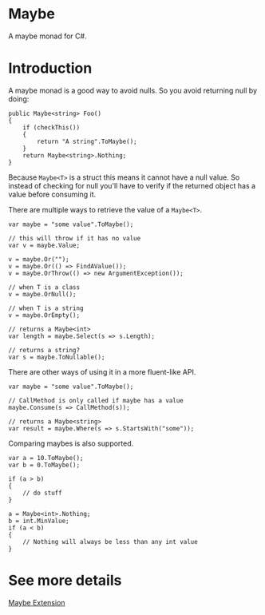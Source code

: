 # Maybe

A maybe monad for C#.

# Introduction

A maybe monad is a good way to avoid nulls. So you avoid returning null by doing:

```
public Maybe<string> Foo()
{
    if (checkThis())
    {
        return "A string".ToMaybe();
    }
    return Maybe<string>.Nothing;
}
```

Because `Maybe<T>` is a struct this means it cannot have a null value. So instead of checking for null you'll have to verify if the returned object has a value before consuming it.

There are multiple ways to retrieve the value of a `Maybe<T>`.

```
var maybe = "some value".ToMaybe();

// this will throw if it has no value
var v = maybe.Value;

v = maybe.Or("");
v = maybe.Or(() => FindAValue());
v = maybe.OrThrow(() => new ArgumentException());

// when T is a class
v = maybe.OrNull();

// when T is a string
v = maybe.OrEmpty();

// returns a Maybe<int>
var length = maybe.Select(s => s.Length);

// returns a string?
var s = maybe.ToNullable();
```

There are other ways of using it in a more fluent-like API.

```
var maybe = "some value".ToMaybe();

// CallMethod is only called if maybe has a value
maybe.Consume(s => CallMethod(s));

// returns a Maybe<string>
var result = maybe.Where(s => s.StartsWith("some"));
```

Comparing maybes is also supported.

```
var a = 10.ToMaybe();
var b = 0.ToMaybe();

if (a > b)
{
    // do stuff
}

a = Maybe<int>.Nothing;
b = int.MinValue;
if (a < b)
{
    // Nothing will always be less than any int value
}
```

# See more details

[Maybe Extension](docs/maybe-extension.md)